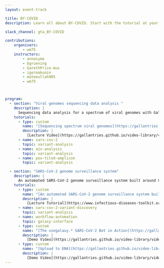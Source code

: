 ```yaml
---
layout: event-track

title: BY-COVID
description: Learn all about BY-COVID. Start with the tutorial at your own pace. If you need support contact us via the Slack Channel [#gta_BY-COVID](https://gtnsmrgsbord.slack.com/archives/C07NGS6BSLA).

slack_channel: gta_BY-COVID

contributions:
    organisers:
        - wm75
    instructors:
        - annasyme
        - bgruening
        - GarethPrice-Aus 
        - igormakunin
        - mateeullah905
        - wm75



program:
  - section: "Viral genomes sequencing data analysis " 
    description: |
      Sequencing data analysis for a spectrum of viral genomes with Galaxy. If you encounter any issue please ask us on Slack. 
    tutorials:
      - type: custom
        name: "[Sequencing spectrum viral genomes](https://gallantries.github.io/video-library/videos/virology/sequencing-spectrum-viral-genomes)"
        description: |
          [Lecture Video](https://gallantries.github.io/video-library/videos/virology/sequencing-spectrum-viral-genomes)
      - name: sars-cov-2
        topic: variant-analysis
      - name: aiv-analysis
        topic: variant-analysis
      - name: pox-tiled-amplicon
        topic: variant-analysis

  - section: "SARS-CoV-2 genome surveillance system"
    description: |
      An automated SARS-CoV-2 genome surveillance system built around Galaxy. If you encounter any issue please ask us on Slack. 
    tutorials:
      - type: custom
        name: "[An automated SARS-CoV-2 genome surveillance system built around Galaxy](https://www.infectious-diseases-toolkit.org/showcase/covid19-galaxy)"
        description: |
          [Lecture Tutorial](https://www.infectious-diseases-toolkit.org/showcase/covid19-galaxy);[Lecture Video](https://gallantries.github.io/video-library/videos/one-health/galaxy-pathogen-surveillance)
      - name: sars-cov-2-variant-discovery
        topic: variant-analysis
      - name: workflow-automation
        topic: galaxy-interface
      - type: custom
        name: "[The usegalaxy.* SARS-CoV-2 Bot in Action](https://gallantries.github.io/video-library/videos/sars-cov2/usegalaxy-star-bot/)"
        description: |
          [Demo Video](https://gallantries.github.io/video-library/videos/sars-cov2/usegalaxy-star-bot/)
      - type: custom
        name: "[Upload to ENA](https://gallantries.github.io/video-library/videos/sars-cov2/upload-ena)"
        description: |
          [Demo Video](https://gallantries.github.io/video-library/videos/sars-cov2/upload-ena)
---
```

